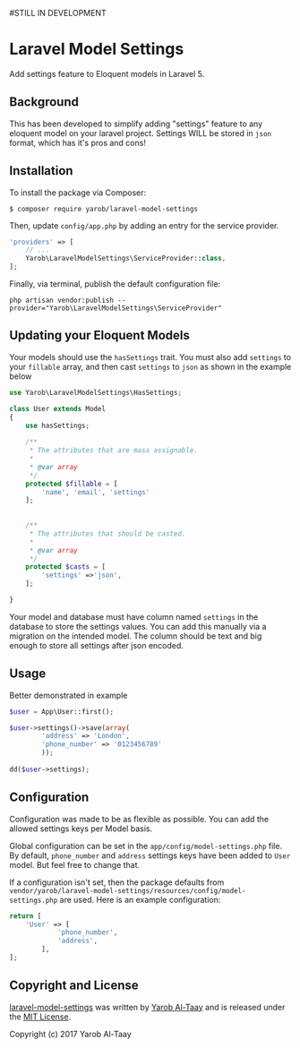 #STILL IN DEVELOPMENT

# Laravel Model Settings

Add settings feature to Eloquent models in Laravel 5.


## Background

This has been developed to simplify adding "settings" feature to any eloquent model on your laravel project. Settings WILL be stored in `json` format, which has it's pros and cons!

## Installation
To install the package via Composer:

```shell
$ composer require yarob/laravel-model-settings
```
Then, update `config/app.php` by adding an entry for the service provider.

```php
'providers' => [
    // ...
    Yarob\LaravelModelSettings\ServiceProvider::class,
];
```
Finally, via terminal, publish the default configuration file:

```shell
php artisan vendor:publish --provider="Yarob\LaravelModelSettings\ServiceProvider"
```
## Updating your Eloquent Models

Your models should use the `hasSettings` trait.
You must also add `settings` to your `fillable` array, and then cast `settings` to `json` as shown in the example below

```php
use Yarob\LaravelModelSettings\HasSettings;

class User extends Model
{
    use hasSettings;
    
    /**
     * The attributes that are mass assignable.
     *
     * @var array
     */
    protected $fillable = [
        'name', 'email', 'settings'
    ];
    
    
    /**
     * The attributes that should be casted.
     *
     * @var array
     */
    protected $casts = [
        'settings' =>'json',
    ];

}
```

Your model and database must have column named `settings` in the database to store the settings values. You can add this manually via a migration on the intended model. The column should be text and big enough to store all settings after json encoded.

## Usage

Better demonstrated in example

```php
$user = App\User::first();

$user->settings()->save(array(
		'address' => 'London',
		'phone_number' => '0123456789'
	    ));
	    
dd($user->settings);
```
## Configuration

Configuration was made to be as flexible as possible. You can add the allowed settings keys per Model basis.

Global configuration can be set in the `app/config/model-settings.php` file. By default, `phone_number` and `address` settings keys have been added to `User` model. But feel free to change that.

If a configuration isn't set, then the package defaults from 
`vendor/yarob/laravel-model-settings/resources/config/model-settings.php` are used. 
Here is an example configuration:

```php
return [
    'User' => [
    		'phone_number',
    		'address',
    	],
];
```



## Copyright and License

[laravel-model-settings](https://github.com/EazyServer/laravel-model-settings)
was written by [Yarob Al-Taay](https://twitter.com/TheEpicVoyage) and is released under the 
[MIT License](LICENSE.md).

Copyright (c) 2017 Yarob Al-Taay